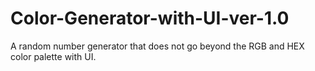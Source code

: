 # Color-Generator-with-UI-ver-1.0
A random number generator that does not go beyond the RGB and HEX color palette with UI.
